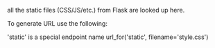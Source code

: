 all the static files (CSS/JS/etc.) from Flask are looked up here.

To generate URL use the following:

'static' is a special endpoint name
url_for('static', filename='style.css')
